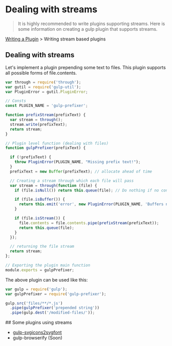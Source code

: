 # Dealing with streams

> It is highly recommended to write plugins supporting streams. Here is some information on creating a gulp plugin that supports streams.

[Writing a Plugin](README.md) > Writing stream based plugins

## Dealing with streams

Let's implement a plugin prepending some text to files. This plugin supports all possible forms of file.contents.

```js
var through = require('through');
var gutil = require('gulp-util');
var PluginError = gutil.PluginError;

// Consts
const PLUGIN_NAME = 'gulp-prefixer';

function prefixStream(prefixText) {
  var stream = through();
  stream.write(prefixText);
  return stream;
}

// Plugin level function (dealing with files)
function gulpPrefixer(prefixText) {

  if (!prefixText) {
    throw PluginError(PLUGIN_NAME, "Missing prefix text!");
  }
  prefixText = new Buffer(prefixText); // allocate ahead of time

  // Creating a stream through which each file will pass
  var stream = through(function (file) {
    if (file.isNull()) return this.queue(file); // Do nothing if no contents

    if (file.isBuffer()) {
      return this.emit('error', new PluginError(PLUGIN_NAME, 'Buffers not supported!'));
    }

    if (file.isStream()) {
      file.contents = file.contents.pipe(prefixStream(prefixText));
      return this.queue(file);
    }
  });

  // returning the file stream
  return stream;
};

// Exporting the plugin main function
module.exports = gulpPrefixer;
```

The above plugin can be used like this:

```js
var gulp = require('gulp');
var gulpPrefixer = require('gulp-prefixer');

gulp.src('files/**/*.js')
  .pipe(gulpPrefixer('prepended string'))
  .pipe(gulp.dest('/modified-files/'));
```

## Some plugins using streams

* [gulp-svgicons2svgfont](https://github.com/nfroidure/gulp-svgiconstosvgfont)
* gulp-browserify (Soon)
